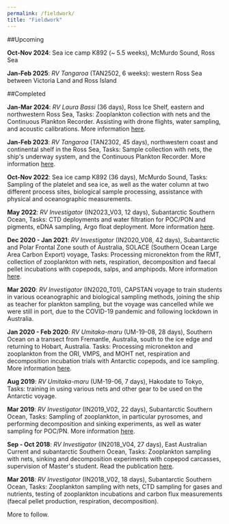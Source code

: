 ```yaml
---
permalink: /fieldwork/
title: "Fieldwork"
---
```

##Upcoming

**Oct-Nov 2024**: Sea ice camp K892 (~ 5.5 weeks), McMurdo Sound, Ross Sea

**Jan-Feb 2025**: *RV Tangaroa* (TAN2502, 6 weeks): western Ross Sea between Victoria Land and Ross Island

##Completed

**Jan-Mar 2024**: *RV Laura Bassi* (36 days), Ross Ice Shelf, eastern and northwestern Ross Sea, Tasks: Zooplankton collection with nets and the Continuous Plankton Recorder. Assisting with drone flights, water sampling, and acoustic calibrations. More information [here](https://www.antarcticscienceplatform.org.nz/research/biodiversity-voyage). 

**Jan-Feb 2023**: *RV Tangaroa* (TAN2302, 45 days), northwestern coast and continental shelf in the Ross Sea, Tasks: Sample collection with nets, the ship's underway system, and the Continuous Plankton Recorder. More information [here](https://niwa.co.nz/our-science/voyages/2023_Antarctica). 

**Oct-Nov 2022**: Sea ice camp K892 (36 days), McMurdo Sound, Tasks: Sampling of the platelet and sea ice, as well as the water column at two different process sites, biological sample processing, assistance with physical and oceanographic measurements. 

**May 2022**: *RV Investigator* (IN2023_V03, 12 days), Subantarctic Southern Ocean, Tasks: CTD deployments and water filtration for POC/PON and pigments, eDNA sampling, Argo float deployment. More information [here](https://mnf.csiro.au/en/Voyages/IN2022_V03). 

**Dec 2020 - Jan 2021**: *RV Investigator* (IN2020_V08, 42 days), Subantarctic and Polar Frontal Zone south of Australia, SOLACE (Southern Ocean Large Area Carbon Export) voyage, Tasks: Processing micronekton from the RMT, collection of zooplankton with nets, respiration, decomposition and faecal pellet incubations with copepods, salps, and amphipods. More information [here](https://mnf.csiro.au/en/Voyages/IN2020_V08). 

**Mar 2020**: *RV Investigator* (IN2020_T01), CAPSTAN voyage to train students in various oceanographic and biological sampling methods, joining the ship as teacher for plankton sampling, but the voyage was cancelled while we were still in port, due to the COVID-19 pandemic and following lockdown in Australia.

**Jan 2020 - Feb 2020**: *RV Umitaka-maru* (UM-19-08, 28 days), Southern Ocean on a transect from Fremantle, Australia, south to the ice edge and returning to Hobart, Australia. Tasks: Processing micronekton and zooplankton from the ORI, VMPS, and MOHT net, respiration and decomposition incubation trials with Antarctic copepods, and ice sampling. More information [here](https://www.researchgate.net/publication/343442106_Plankton_sampling_by_the_training_vessel_Umitaka-maru_in_the_Indian_sector_of_the_Southern_Ocean_in_the_austral_summer_of_2020). 

**Aug 2019**: *RV Umitaka-maru* (UM-19-06, 7 days), Hakodate to Tokyo, Tasks: training in using various nets and other gear to be used on the Antarctic voyage. 

**Mar 2019**: *RV Investigator* (IN2019_V02, 22 days), Subantarctic Southern Ocean, Tasks: Sampling of zooplankton, in particular pyrosomes, and performing decomposition and sinking experiments, as well as water sampling for POC/PN. More information [here](https://www.csiro.au/en/about/facilities-collections/MNF/Voyages-schedules/Voyages/2019/March/IN2019_V02). 

**Sep - Oct 2018**: *RV Investigator* (IN2018_V04, 27 days), East Australian Current and subantarctic Southern Ocean, Tasks: Zooplankton sampling with nets, sinking and decomposition experiments with copepod carcasses, supervision of Master's student. Read the publication [here](https://aslopubs.onlinelibrary.wiley.com/doi/full/10.1002/lno.11971). 

**Mar 2018**: *RV Investigator* (IN2018_V02, 18 days), Subantarctic Southern Ocean, Tasks: Zooplankton sampling with nets, CTD sampling for gases and nutrients, testing of zooplankton incubations and carbon flux measurements (faecal pellet production, respiration, decomposition). 

More to follow. 

